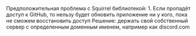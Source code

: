 Предположительная проблема с Squirrel библиотекой:
	1. Если пропадёт доступ к GitHub, то нельзу будет обновить приложение ни у кого, пока не сможем восстановить доступ
	Решение: держать свой собственный сервер с определенным доменным именем, например как discord.com